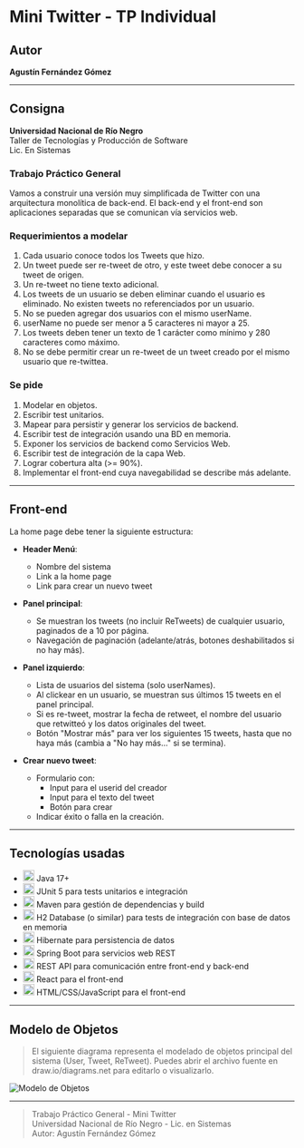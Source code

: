 # Mini Twitter - TP Individual

## Autor
**Agustín Fernández Gómez**

---

## Consigna

**Universidad Nacional de Río Negro**  
Taller de Tecnologías y Producción de Software  
Lic. En Sistemas

### Trabajo Práctico General

Vamos a construir una versión muy simplificada de Twitter con una arquitectura monolítica de back-end. El back-end y el front-end son aplicaciones separadas que se comunican vía servicios web.

### Requerimientos a modelar

1. Cada usuario conoce todos los Tweets que hizo.
2. Un tweet puede ser re-tweet de otro, y este tweet debe conocer a su tweet de origen.
3. Un re-tweet no tiene texto adicional.
4. Los tweets de un usuario se deben eliminar cuando el usuario es eliminado. No existen tweets no referenciados por un usuario.
5. No se pueden agregar dos usuarios con el mismo userName.
6. userName no puede ser menor a 5 caracteres ni mayor a 25.
7. Los tweets deben tener un texto de 1 carácter como mínimo y 280 caracteres como máximo.
8. No se debe permitir crear un re-tweet de un tweet creado por el mismo usuario que re-twittea.

### Se pide

1. Modelar en objetos.
2. Escribir test unitarios.
3. Mapear para persistir y generar los servicios de backend.
4. Escribir test de integración usando una BD en memoria.
5. Exponer los servicios de backend como Servicios Web.
6. Escribir test de integración de la capa Web.
7. Lograr cobertura alta (>= 90%).
8. Implementar el front-end cuya navegabilidad se describe más adelante.

---

## Front-end

La home page debe tener la siguiente estructura:

- **Header Menú**:
  - Nombre del sistema
  - Link a la home page
  - Link para crear un nuevo tweet

- **Panel principal**:
  - Se muestran los tweets (no incluir ReTweets) de cualquier usuario, paginados de a 10 por página.
  - Navegación de paginación (adelante/atrás, botones deshabilitados si no hay más).

- **Panel izquierdo**:
  - Lista de usuarios del sistema (solo userNames).
  - Al clickear en un usuario, se muestran sus últimos 15 tweets en el panel principal.
  - Si es re-tweet, mostrar la fecha de retweet, el nombre del usuario que retwitteó y los datos originales del tweet.
  - Botón "Mostrar más" para ver los siguientes 15 tweets, hasta que no haya más (cambia a "No hay más..." si se termina).

- **Crear nuevo tweet**:
  - Formulario con:
    - Input para el userid del creador
    - Input para el texto del tweet
    - Botón para crear
  - Indicar éxito o falla en la creación.

---

## Tecnologías usadas

- <img src="https://img.shields.io/badge/Java-17%2B-blue?logo=java" alt="Java" height="20"/> Java 17+
- <img src="https://img.shields.io/badge/JUnit-5-green?logo=junit5" alt="JUnit 5" height="20"/> JUnit 5 para tests unitarios e integración
- <img src="https://img.shields.io/badge/Maven-Build%20Tool-blue?logo=apachemaven" alt="Maven" height="20"/> Maven para gestión de dependencias y build
- <img src="https://img.shields.io/badge/H2-Database-lightgrey?logo=h2" alt="H2 Database" height="20"/> H2 Database (o similar) para tests de integración con base de datos en memoria
- <img src="https://img.shields.io/badge/Hibernate-Persistencia-59666C?logo=hibernate" alt="Hibernate" height="20"/> Hibernate para persistencia de datos
- <img src="https://img.shields.io/badge/Spring%20Boot-Web%20Backend-6DB33F?logo=springboot" alt="Spring Boot" height="20"/> Spring Boot para servicios web REST
- <img src="https://img.shields.io/badge/REST-API-orange?logo=rest" alt="REST API" height="20"/> REST API para comunicación entre front-end y back-end
- <img src="https://img.shields.io/badge/React-Front--end-61DAFB?logo=react" alt="React" height="20"/> React para el front-end
- <img src="https://img.shields.io/badge/HTML%2FCSS%2FJS-Frontend-yellow?logo=html5" alt="HTML/CSS/JavaScript" height="20"/> HTML/CSS/JavaScript para el front-end

---

## Modelo de Objetos

> El siguiente diagrama representa el modelado de objetos principal del sistema (User, Tweet, ReTweet). Puedes abrir el archivo fuente en draw.io/diagrams.net para editarlo o visualizarlo.

![Modelo de Objetos](docs/modelo-objetos.png)

---

> Trabajo Práctico General - Mini Twitter  
> Universidad Nacional de Río Negro - Lic. en Sistemas  
> Autor: Agustín Fernández Gómez
